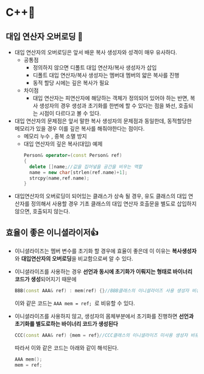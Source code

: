 # C++📜

## 대입 연산자 오버로딩 🎯

- 대입 연산자의 오버로딩은 앞서 배운 복사 생성자와 성격이 매우 유사하다.
  - 공통점
    - 정의하지 않으면 디폴트 대입 연산자/복사 생성자가 삽입
    - 디폴트 대입 연산자/복사 생성자는 멤버대 멤버의 얇은 복사를 진행
    - 동적 할당 시에는 깊은 복사가 필요
  - 차이점
    - 대입 연산자는 피연산자에 해당하는 객체가 정의되어 있어야 하는 반면, 복사 생성자의 경우 생성과 초기화를 한번에 할 수 있다는 점을 봐선, 호출되는 시점이 다르다고 볼 수 있다.
- 대입 연산자의 문제점은 앞서 말한 복사 생성자의 문제점과 동일한데, 동적할당한 메모리가 있을 경우 이를 깊은 복사를 해줘야한다는 점이다.
  - 메모리 누수 , 중복 소멸 방지
  - 대입 연산자의 깊은 복사(대입) 예제
    ```cpp
    Person& operator=(const Person& ref)
    {
      delete []name;//값을 집어넣을 공간을 비우는 역할
      name = new char[strlen(ref.name)+1];
      strcpy(name,ref.name);
    }
    ```
- 대입연산자의 오버로딩이 되어있는 클래스가 상속 될 경우, 유도 클래스의 대입 연산자를 정의해서 사용할 경우 기초 클래스의 대입 연산자 호출문을 별도로 삽입하지 않으면, 호출되지 않는다.

## 효율이 좋은 이니셜라이저👍

- 이니셜라이즈는 멤버 변수를 초기화 할 경우에 효율이 좋은데 이 이유는 **복사생성자**와 **대입연산자의 오버로딩**을 비교함으로써 알 수 있다.

- 이니셜라이즈를 사용하는 경우 **선언과 동시에 초기화가 이뤄지는 형태로 바이너리 코드가 생성**되어지기 때문에

  ```cpp
  BBB(const AAA& ref) : mem(ref) {}//BBB클래스의 이니셜라이즈 사용 생성자 비유
  ```

  이와 같은 코드는 `AAA mem = ref; `로 비유할 수 있다.

- 이니셜라이즈를 사용하지 않고, 생성자의 몸체부분에서 초기화를 진행하면 **선언과 초기화를 별도로하는 바이너리 코드가 생성된다**
  ```cpp
  CCC(const AAA& ref) {mem = ref}//CCC클래스의 이니셜라이즈 미사용 생성자 비유
  ```
  따라서 이와 같은 코드는 아래와 같이 해석된다.
  ```cpp
  AAA mem();
  mem = ref;
  ```
